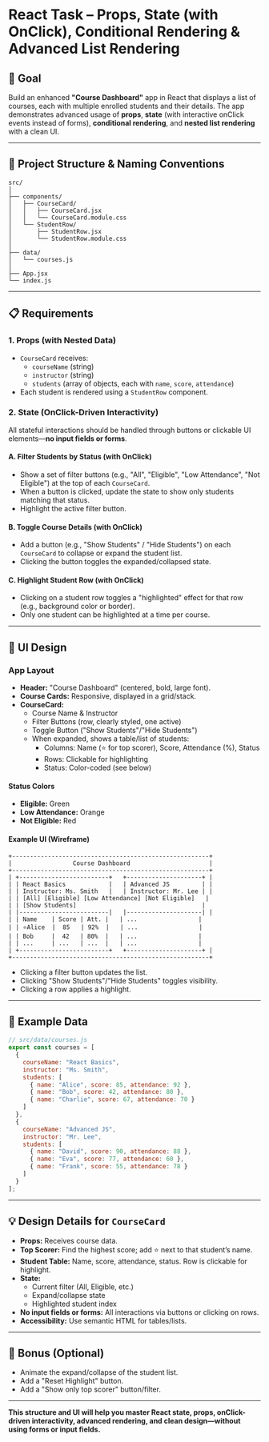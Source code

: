 # React Task – Props, State (with OnClick), Conditional Rendering & Advanced List Rendering

## 🎯 Goal
Build an enhanced **"Course Dashboard"** app in React that displays a list of courses, each with multiple enrolled students and their details. The app demonstrates advanced usage of **props**, **state** (with interactive onClick events instead of forms), **conditional rendering**, and **nested list rendering** with a clean UI.

---

## 📁 Project Structure & Naming Conventions

```
src/
│
├── components/
│   ├── CourseCard/
│   │   ├── CourseCard.jsx
│   │   └── CourseCard.module.css
│   └── StudentRow/
│       ├── StudentRow.jsx
│       └── StudentRow.module.css
│
├── data/
│   └── courses.js
│
├── App.jsx
└── index.js
```

---

## 📋 Requirements

### 1. Props (with Nested Data)
- `CourseCard` receives:
  - `courseName` (string)
  - `instructor` (string)
  - `students` (array of objects, each with `name`, `score`, `attendance`)
- Each student is rendered using a `StudentRow` component.

### 2. State (OnClick-Driven Interactivity)
All stateful interactions should be handled through buttons or clickable UI elements—**no input fields or forms**.

#### A. Filter Students by Status (with OnClick)
- Show a set of filter buttons (e.g., "All", "Eligible", "Low Attendance", "Not Eligible") at the top of each `CourseCard`.
- When a button is clicked, update the state to show only students matching that status.
- Highlight the active filter button.

#### B. Toggle Course Details (with OnClick)
- Add a button (e.g., "Show Students" / "Hide Students") on each `CourseCard` to collapse or expand the student list.
- Clicking the button toggles the expanded/collapsed state.

#### C. Highlight Student Row (with OnClick)
- Clicking on a student row toggles a "highlighted" effect for that row (e.g., background color or border).
- Only one student can be highlighted at a time per course.

---

## 🎨 UI Design

### App Layout
- **Header:** "Course Dashboard" (centered, bold, large font).
- **Course Cards:** Responsive, displayed in a grid/stack.
- **CourseCard:**
  - Course Name & Instructor
  - Filter Buttons (row, clearly styled, one active)
  - Toggle Button ("Show Students"/"Hide Students")
  - When expanded, shows a table/list of students:
    - Columns: Name (⭐ for top scorer), Score, Attendance (%), Status
    - Rows: Clickable for highlighting
    - Status: Color-coded (see below)

#### Status Colors
- **Eligible:** Green
- **Low Attendance:** Orange
- **Not Eligible:** Red

#### Example UI (Wireframe)

```
+-------------------------------------------------------+
|                 Course Dashboard                      |
+-------------------------------------------------------+
| +-------------------------+   +---------------------+ |
| | React Basics            |   | Advanced JS         | |
| | Instructor: Ms. Smith   |   | Instructor: Mr. Lee | |
| | [All] [Eligible] [Low Attendance] [Not Eligible]   |
| | [Show Students]                                   |
| |-------------------------|   |---------------------| |
| | Name    | Score | Att. |   | ...                 |
| | ⭐Alice  |  85   | 92%  |   | ...                 |
| | Bob     |  42   | 80%  |   | ...                 |
| | ...     | ...   | ...  |   | ...                 |
| +-------------------------+   +---------------------+ |
+-------------------------------------------------------+
```
- Clicking a filter button updates the list.
- Clicking "Show Students"/"Hide Students" toggles visibility.
- Clicking a row applies a highlight.

---

## 🧩 Example Data

```javascript
// src/data/courses.js
export const courses = [
  {
    courseName: "React Basics",
    instructor: "Ms. Smith",
    students: [
      { name: "Alice", score: 85, attendance: 92 },
      { name: "Bob", score: 42, attendance: 80 },
      { name: "Charlie", score: 67, attendance: 70 }
    ]
  },
  {
    courseName: "Advanced JS",
    instructor: "Mr. Lee",
    students: [
      { name: "David", score: 90, attendance: 88 },
      { name: "Eva", score: 77, attendance: 60 },
      { name: "Frank", score: 55, attendance: 78 }
    ]
  }
];
```

---

## 💡 Design Details for `CourseCard`

- **Props:** Receives course data.
- **Top Scorer:** Find the highest score; add ⭐ next to that student’s name.
- **Student Table:** Name, score, attendance, status. Row is clickable for highlight.
- **State:** 
  - Current filter (All, Eligible, etc.)
  - Expand/collapse state
  - Highlighted student index
- **No input fields or forms:** All interactions via buttons or clicking on rows.
- **Accessibility:** Use semantic HTML for tables/lists.

---

## 🚀 Bonus (Optional)
- Animate the expand/collapse of the student list.
- Add a "Reset Highlight" button.
- Add a "Show only top scorer" button/filter.

---

**This structure and UI will help you master React state, props, onClick-driven interactivity, advanced rendering, and clean design—without using forms or input fields.**